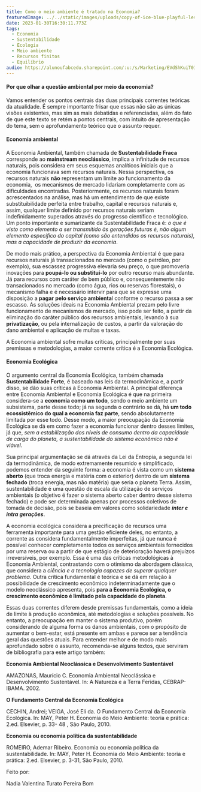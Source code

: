 ```yaml
---
title: Como o meio ambiente é tratado na Economia?
featuredImage: ../../static/images/uploads/copy-of-ice-blue-playful-lesson-presentation.png
date: 2023-01-30T16:30:11.773Z
tags:
  - Economia
  - Sustentabilidade
  - Ecologia
  - Meio ambiente
  - Recursos finitos
  - Equilíbrio
audio: https://alunoufabcedu.sharepoint.com/:u:/s/Marketing/EVdShKuiT01Bu086bQkCWyEBEx4BYBgKpzrULdFNh8o6vg?e=EYEiyq"&download=1"
---
```

<!--StartFragment-->

<!--StartFragment-->

#### **Por que olhar a questão ambiental por meio da economia?**

<!--EndFragment-->

Vamos entender os pontos centrais das duas principais correntes teóricas da atualidade. É sempre importante frisar que essas não são as únicas visões existentes, mas sim as mais debatidas e referenciadas, além do fato de que este texto se retém a pontos centrais, com intuito de apresentação do tema, sem o aprofundamento teórico que o assunto requer. 

#### **Economia ambiental**

A Economia Ambiental, também chamada de **Sustentabilidade Fraca** corresponde ao **mainstream neoclássico**, implica a infinitude de recursos naturais, pois considera em seus esquemas analíticos iniciais que a economia funcionava sem recursos naturais. Nessa perspectiva, os recursos naturais **não** representam um limite ao funcionamento da economia,  os mecanismos de mercado lidariam completamente com as dificuldades encontradas. Posteriormente, os recursos naturais foram acrescentados na análise, mas há um entendimento de que existe substituibilidade perfeita entre trabalho, capital e recursos naturais e, assim, qualquer limite definido por recursos naturais seriam indefinidamente superados através do progresso científico e tecnológico. Um ponto importante e sumarizante da Sustentabilidade Fraca é: *o que é visto como elemento a ser transmitido às gerações futuras é, não algum elemento específico do capital (como são entendidos os recursos naturais), mas a capacidade de produzir da economia*. 

De modo mais prático, a perspectiva da Economia Ambiental é que para recursos naturais já transacionados no mercado (como o petróleo, por exemplo), sua escassez progressiva elevaria seu preço, o que promoveria inovações para **poupá-lo ou substituí-lo** por outro recurso mais abundante. Já para recursos com caráter de bem público e, consequentemente não transacionados no mercado (como água, rios ou reservas florestais), o mecanismo falha e é necessário intervir para que se expresse uma disposição a **pagar** **pelo serviço ambienta**l conforme o recurso passa a ser escasso. As soluções ideais na Economia Ambiental prezam pelo livre funcionamento de mecanismos de mercado, isso pode ser feito, a partir da eliminação do caráter público dos recursos ambientais, levando à sua **privatização**, ou pela internalização de custos, a partir da valoração do dano ambiental e aplicação de multas e taxas.

A Economia ambiental sofre muitas críticas, principalmente por suas premissas e metodologias, a maior corrente crítica é a Economia Ecológica.

#### **Economia Ecológica**

O argumento central da Economia Ecológica, também chamada **Sustentabilidade Forte**, é baseado nas leis da termodinâmica e, a partir disso, se dão suas críticas à Economia Ambiental. A principal diferença entre Economia Ambiental e Economia Ecológica é que na primeira considera-se a **economia como um todo**, sendo o meio ambiente um subsistema, parte desse todo; já na segunda o contrário se dá, há **um todo ecossistêmico do qual a economia faz parte**, sendo absolutamente limitada por esse todo. Desse modo, a maior preocupação da Economia Ecológica se dá em como fazer a economia funcionar dentro desses limites, já que, *sem a estabilização dos níveis de consumo dentro da capacidade de carga do planeta, a sustentabilidade do sistema econômico não é viável.* 

Sua principal argumentação se dá através da Lei da Entropia, a segunda lei da termodinâmica, de modo extremamente resumido e simplificado, podemos entender da seguinte forma: a economia é vista como um **sistema aberto** (que troca energia e matéria com o exterior) dentro de um **sistema fechado** (troca energia, mas não matéria) que seria o planeta Terra. Assim, sustentabilidade é uma questão de escala da utilização de serviços ambientais (o objetivo é fazer o sistema aberto caber dentro desse sistema fechado) e pode ser determinada apenas por processos coletivos de tomada de decisão, pois se baseia em valores como solidariedade ***inter e intra gerações***. 

A economia ecológica considera a precificação de recursos uma ferramenta importante para uma gestão eficiente deles, no entanto, a corrente as considera fundamentalmente imperfeitas, já que nunca é possível conhecer completamente todos os serviços ambientais fornecidos por uma reserva ou a partir de que estágio de deterioração haverá prejuízos irreversíveis, por exemplo. Essa é uma das críticas metodológicas à Economia Ambiental, contrastando com o otimismo da abordagem clássica, que considera a *ciência e a tecnologia capazes de superar qualquer problema*. Outra crítica fundamental é teórica e se dá em relação à possibilidade de crescimento econômico indeterminadamente que o modelo neoclássico apresenta, pois **para a Economia Ecológica, o crescimento econômico é limitado pela capacidade do planeta**.

Essas duas correntes diferem desde premissas fundamentais, como a ideia de limite à produção econômica, até metodologias e soluções possíveis. No entanto, a preocupação em manter o sistema produtivo, porém considerando de alguma forma os danos ambientais, com o propósito de aumentar o bem-estar, está presente em ambas e parece ser a tendência geral das questões atuais. Para entender melhor e de modo mais aprofundado sobre o assunto, recomenda-se alguns textos, que serviram de bibliografia para este artigo também: 

**Economia Ambiental Neoclássica e Desenvolvimento Sustentável**            

AMAZONAS, Maurício C. Economia Ambiental Neoclássica e Desenvolvimento Sustentável. In: A Natureza e a Terra Feridas, CEBRAP-IBAMA. 2002.

**O Fundamento Central da Economia Ecológica**

CECHIN, Andrei; VEIGA, José Eli da. O Fundamento Central da Economia Ecológica. In: MAY, Peter H. Economia do Meio Ambiente: teoria e prática: 2.ed. Elsevier, p. 33- 48 , São Paulo, 2010.

**Economia ou economia política da sustentabilidade**

ROMEIRO, Ademar Ribeiro. Economia ou economia política da sustentabilidade. In: MAY, Peter H. Economia do Meio Ambiente: teoria e prática: 2.ed. Elsevier, p. 3-31, São Paulo, 2010.



Feito por:

Nadia Valentina Turato Pereira Bom



<!--EndFragment-->